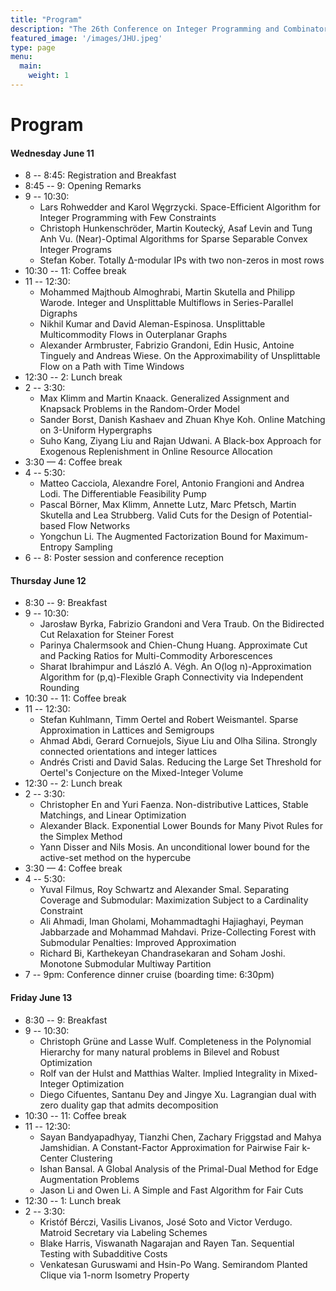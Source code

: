 ```yaml
---
title: "Program"
description: "The 26th Conference on Integer Programming and Combinatorial Optimization"
featured_image: '/images/JHU.jpeg'
type: page
menu:
  main:
    weight: 1
---
```


# Program 

#### Wednesday June 11
- 8 -- 8:45: Registration and Breakfast
- 8:45 -- 9: Opening Remarks
- 9 -- 10:30:
  * Lars Rohwedder and Karol Węgrzycki. Space-Efficient Algorithm for Integer Programming with Few Constraints
  - Christoph Hunkenschröder, Martin Koutecký, Asaf Levin and Tung Anh Vu. (Near)-Optimal Algorithms for Sparse Separable Convex Integer Programs
  - Stefan Kober. Totally Δ-modular IPs with two non-zeros in most rows
- 10:30 -- 11: Coffee break
- 11 -- 12:30:
  - Mohammed Majthoub Almoghrabi, Martin Skutella and Philipp Warode. Integer and Unsplittable Multiflows in Series-Parallel Digraphs
  - Nikhil Kumar and David Aleman-Espinosa. Unsplittable Multicommodity Flows in Outerplanar Graphs
  - Alexander Armbruster, Fabrizio Grandoni, Edin Husic, Antoine Tinguely and Andreas Wiese. On the Approximability of Unsplittable Flow on a Path with Time Windows
- 12:30 -- 2: Lunch break
- 2 -- 3:30:
  - Max Klimm and Martin Knaack. Generalized Assignment and Knapsack Problems in the Random-Order Model
  - Sander Borst, Danish Kashaev and Zhuan Khye Koh. Online Matching on 3-Uniform Hypergraphs
  - Suho Kang, Ziyang Liu and Rajan Udwani. A Black-box Approach for Exogenous Replenishment in Online Resource Allocation
- 3:30 — 4: Coffee break
- 4 -- 5:30:
  - Matteo Cacciola, Alexandre Forel, Antonio Frangioni and Andrea Lodi. The Differentiable Feasibility Pump
  - Pascal Börner, Max Klimm, Annette Lutz, Marc Pfetsch, Martin Skutella and Lea Strubberg. Valid Cuts for the Design of Potential-based Flow Networks
  - Yongchun Li. The Augmented Factorization Bound for Maximum-Entropy Sampling
- 6 -- 8: Poster session and conference reception

#### Thursday June 12
- 8:30 -- 9: Breakfast
- 9 -- 10:30:
  - Jarosław Byrka, Fabrizio Grandoni and Vera Traub. On the Bidirected Cut Relaxation for Steiner Forest
  - Parinya Chalermsook and Chien-Chung Huang. Approximate Cut and Packing Ratios for Multi-Commodity Arborescences
  - Sharat Ibrahimpur and László A. Végh. An O(log n)-Approximation Algorithm for (p,q)-Flexible Graph Connectivity via Independent Rounding
- 10:30 -- 11: Coffee break
- 11 -- 12:30:
  - Stefan Kuhlmann, Timm Oertel and Robert Weismantel. Sparse Approximation in Lattices and Semigroups
  - Ahmad Abdi, Gerard Cornuejols, Siyue Liu and Olha Silina. Strongly connected orientations and integer lattices
  - Andrés Cristi and David Salas. Reducing the Large Set Threshold for Oertel's Conjecture on the Mixed-Integer Volume
- 12:30 -- 2: Lunch break
- 2 -- 3:30:
  - Christopher En and Yuri Faenza. Non-distributive Lattices, Stable Matchings, and Linear Optimization
  - Alexander Black. Exponential Lower Bounds for Many Pivot Rules for the Simplex Method 
  - Yann Disser and Nils Mosis. An unconditional lower bound for the active-set method on the hypercube
- 3:30 — 4: Coffee break
- 4 -- 5:30:
  - Yuval Filmus, Roy Schwartz and Alexander Smal. Separating Coverage and Submodular: Maximization Subject to a Cardinality Constraint
  - Ali Ahmadi, Iman Gholami, Mohammadtaghi Hajiaghayi, Peyman Jabbarzade and Mohammad Mahdavi. Prize-Collecting Forest with Submodular Penalties: Improved Approximation
  - Richard Bi, Karthekeyan Chandrasekaran and Soham Joshi. Monotone Submodular Multiway Partition
- 7 -- 9pm: Conference dinner cruise (boarding time: 6:30pm)

#### Friday June 13
- 8:30 -- 9: Breakfast
- 9 -- 10:30:
  - Christoph Grüne and Lasse Wulf. Completeness in the Polynomial Hierarchy for many natural problems in Bilevel and Robust Optimization
  - Rolf van der Hulst and Matthias Walter. Implied Integrality in Mixed-Integer Optimization
  - Diego Cifuentes, Santanu Dey and Jingye Xu. Lagrangian dual with zero duality gap that admits decomposition
- 10:30 -- 11: Coffee break
- 11 -- 12:30:
  - Sayan Bandyapadhyay, Tianzhi Chen, Zachary Friggstad and Mahya Jamshidian. A Constant-Factor Approximation for Pairwise Fair k-Center Clustering
  - Ishan Bansal. A Global Analysis of the Primal-Dual Method for Edge Augmentation Problems
  - Jason Li and Owen Li. A Simple and Fast Algorithm for Fair Cuts
- 12:30 -- 1: Lunch break
- 2 -- 3:30:
  - Kristóf Bérczi, Vasilis Livanos, José Soto and Victor Verdugo. Matroid Secretary via Labeling Schemes
  - Blake Harris, Viswanath Nagarajan and Rayen Tan. Sequential Testing with Subadditive Costs
  - Venkatesan Guruswami and Hsin-Po Wang. Semirandom Planted Clique via 1-norm Isometry Property